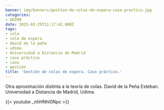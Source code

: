 ```yaml
---
banner: img/banners/gestion-de-colas-de-espera-caso-practico.jpg
categories:
- UDIMA
date: 2015-03-25T11:17:42.000Z
tags:
- cola
- cola de espera
- david de la peña
- udima
- Universidad a Distancia de Madrid
- caso práctico
- caso
- gestión
title: 'Gestión de colas de espera. Caso práctico.'
---
```


Otra aproximación distinta a la teoría de colas.
David de la Peña Esteban.
Universidad a Distancia de Madrid, Udima.

{{< youtube _nhHNhl0Npc >}}
